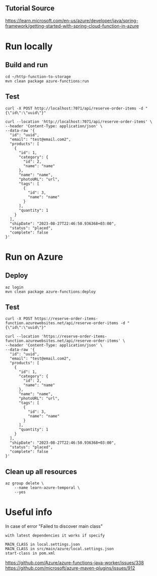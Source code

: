 ## Tutorial Source
https://learn.microsoft.com/en-us/azure/developer/java/spring-framework/getting-started-with-spring-cloud-function-in-azure

# Run locally

## Build and run
```shell
cd ~/http-function-to-storage
mvn clean package azure-functions:run
```

## Test
```shell
curl -X POST http://localhost:7071/api/reserve-order-items -d "{\"id\":\"uuid\"}"
```
```shell
curl --location 'http://localhost:7071/api/reserve-order-items' \
--header 'Content-Type: application/json' \
--data-raw '{
  "id": "uuid",
  "email": "test@email.com2",
  "products": [
    {
      "id": 1,
      "category": {
        "id": 2,
        "name": "name"
      },
      "name": "name",
      "photoURL": "url",
      "tags": [
        {
          "id": 3,
          "name": "name"
        }
      ],
      "quantity": 1
    }
  ],
  "shipDate": "2023-08-27T22:46:50.936368+03:00",
  "status": "placed",
  "complete": false
}'
```

# Run on Azure

## Deploy
```shell
az login
mvn clean package azure-functions:deploy
```

## Test
```shell
curl -X POST https://reserve-order-items-function.azurewebsites.net/api/reserve-order-items -d "{\"id\":\"uuid\"}"
```
```shell
curl --location 'https://reserve-order-items-function.azurewebsites.net/api/reserve-order-items' \
--header 'Content-Type: application/json' \
--data-raw '{
  "id": "uuid",
  "email": "test@email.com2",
  "products": [
    {
      "id": 1,
      "category": {
        "id": 2,
        "name": "name"
      },
      "name": "name",
      "photoURL": "url",
      "tags": [
        {
          "id": 3,
          "name": "name"
        }
      ],
      "quantity": 1
    }
  ],
  "shipDate": "2023-08-27T22:46:50.936368+03:00",
  "status": "placed",
  "complete": false
}'
```

## Clean up all resources
```shell
az group delete \
    --name learn-azure-temporal \
    --yes
```


# Useful info
In case of error "Failed to discover main class"
```text
with latest dependencies it works if specify

MAIN_CLASS in local.settings.json
MAIN_CLASS in src/main/azure/local.settings.json
start-class in pom.xml
```
https://github.com/Azure/azure-functions-java-worker/issues/338  
https://github.com/microsoft/azure-maven-plugins/issues/912